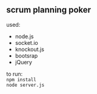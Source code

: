 ## scrum planning poker

used:
 - node.js
 - socket.io
 - knockout.js
 - bootsrap
 - jQuery

to run:  
 `npm install`  
 `node server.js`